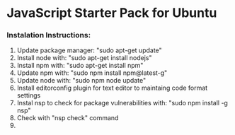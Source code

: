<!DOCTYPE html>
<html>

<head></head>

<body>
    <h1>JavaScript Starter Pack for Ubuntu</h1>
    <h3>Instalation Instructions:</h3>
    <ol>
    <li>Update package manager: "sudo apt-get update"</li>
    <li>Install node with: "sudo apt-get install nodejs"</li>
    <li>Install npm with: "sudo apt-get install npm"</li>
    <li>Update npm with: "sudo npm install npm@latest-g"</li>
    <li>Update node with: "sudo npm node update"</li>
    <li>Install editorconfig plugin for text editor to maintaing code format settings</li>
    <li>Instal nsp to check for package vulnerabilities with: "sudo npm install -g nsp"</li>
    <li>Check with "nsp check" command</li>
        <li></li>
    </ol>
</body>
</html>

